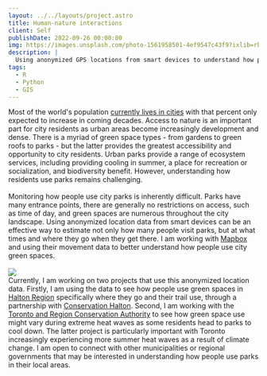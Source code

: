 ```yaml
---
layout: ../../layouts/project.astro
title: Human-nature interactions
client: Self
publishDate: 2022-09-26 00:00:00
img: https://images.unsplash.com/photo-1561958501-4ef9547c43f9?ixlib=rb-1.2.1&ixid=MnwxMjA3fDB8MHxwaG90by1wYWdlfHx8fGVufDB8fHx8&auto=format&fit=crop&w=774&q=80
description: |
  Using anonymized GPS locations from smart devices to understand how people use city green spaces
tags:
  - R
  - Python
  - GIS
---
```


Most of the world's population [currently lives in cities](https://www.worldbank.org/en/topic/urbandevelopment/overview#:~:text=Today%2C%20some%2056%25%20of%20the,trend%20is%20expected%20to%20continue.) with that percent only expected to increase in coming decades. Access to nature is an important part for city residents as urban areas become increasingly development and dense. There is a myriad of green space types - from gardens to green roofs to parks - but the latter provides the greatest accessibility and opportunity to city residents. Urban parks provide a range of ecosystem services, including providing cooling in summer, a place for recreation or socialization, and biodiversity benefit. However, understanding how residents use parks remains challenging.
\
\
Monitoring how people use city parks is inherently difficult. Parks have many entrance points, there are generally no restrictions on access, such as time of day, and green spaces are numerous throughout the city landscape. Using anonymized location data from smart devices can be an effective way to estimate not only how many people visit parks, but at what times and where they go when they get there. I am working with [Mapbox](https://www.mapbox.com/movement-data) and using their movement data to better understand how people use city green spaces.
\
\
<img  src="../../../../ConservationHalton.png" />
\
Currently, I am working on two projects that use this anonymized location data. Firstly, I am using the data to see how people use green spaces in [Halton Region](https://www.halton.ca/The-Region/About-Halton-Region) specifically where they go and their trail use, through a partnership with [Conservation Halton](https://www.conservationhalton.ca/). Second, I am working with the [Toronto and Region Conservation Authority](https://trca.ca/) to see how green space use might vary during extreme heat waves as some residents head to parks to cool down. The latter project is particularly important with Toronto increasingly experiencing more summer heat waves as a result of climate change. I am open to connect with other municipalities or regional governments that may be interested in understanding how people use parks in their local areas.
